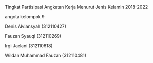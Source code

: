 Tingkat Partisipasi Angkatan Kerja Menurut Jenis Kelamin 2018-2022 

angota kelompok 9

Denis Alviansyah  (312110427) 	 

Fauzan Syauqi (312110269)	 	 	 	 

Irgi Jaelani  (312110618) 

Wildan Muhammad Fauzan  (312110481) 
